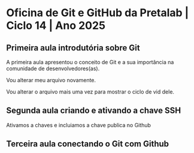 # Oficina de Git e GitHub da Pretalab | Ciclo 14 | Ano 2025

## Primeira aula introdutória sobre Git
A primeira aula apresentou o conceito de Git e a sua importância na comunidade de desenvolvedores(as).

Vou alterar meu arquivo novamente.


Vou alterar o arquivo mais uma vez para mostrar o ciclo de vid dele.

## Segunda aula criando e ativando a chave SSH

Ativamos a chaves e incluiamos a chave publica no Github

## Terceira aula conectando o Git com Github
